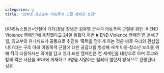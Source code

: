 ```yaml
---
categories: g
title: "김부영 창녕군수 아동폭력 근절 캠페인 동참"
---
```

[KNS뉴스통신=안철이 기자]경남 창녕군 김부영 군수가 아동폭력 근절을 위한 ‘# END Violence 캠페인’에 동참했다고 24일 밝혔다.이번 # END Violence 캠페인’은 올해 7월, 외교부와 유니세프가 공동으로 추진해 ‘폭력을 멈추게 하는 것은 바로 우리의 관심입니다’라는 구호 아래 아동폭력 근절에 대한 공감대를 형성해 세계 아동·청소년 보호를 위해 적극 대응하자는 의미를 담고 있다.또한 캠페인은 전 세계인을 대상으로 하며 로고와 함께 찍은 사진을 SNS에 게재하고 3명을 지명하는 릴레이 챌린지 방식으로 진행된다.김윤